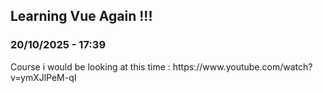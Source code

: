 <h2>Learning Vue Again !!!</h2>
<h3>20/10/2025 - 17:39</h3>

<p>Course i would be looking at this time : https://www.youtube.com/watch?v=ymXJlPeM-qI</p>
